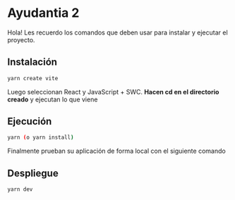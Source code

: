 # Ayudantia 2

Hola! Les recuerdo los comandos que deben usar para instalar y ejecutar el proyecto.

## Instalación

```bash
yarn create vite
```
Luego seleccionan React y JavaScript + SWC. **Hacen cd en el directorio creado** y ejecutan lo que viene

## Ejecución

```bash
yarn (o yarn install)
```
Finalmente prueban su aplicación de forma local con el siguiente comando
## Despliegue

```bash
yarn dev   
